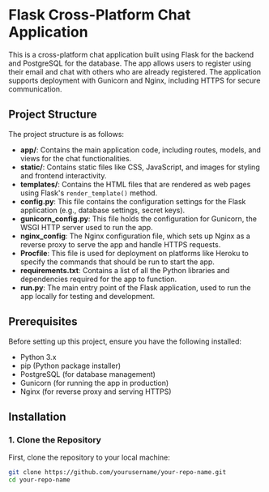 # Flask Cross-Platform Chat Application

This is a cross-platform chat application built using Flask for the backend and PostgreSQL for the database. The app allows users to register using their email and chat with others who are already registered. The application supports deployment with Gunicorn and Nginx, including HTTPS for secure communication.

## Project Structure

The project structure is as follows:

- **app/**: Contains the main application code, including routes, models, and views for the chat functionalities.
- **static/**: Contains static files like CSS, JavaScript, and images for styling and frontend interactivity.
- **templates/**: Contains the HTML files that are rendered as web pages using Flask's `render_template()` method.
- **config.py**: This file contains the configuration settings for the Flask application (e.g., database settings, secret keys).
- **gunicorn_config.py**: This file holds the configuration for Gunicorn, the WSGI HTTP server used to run the app.
- **nginx_config**: The Nginx configuration file, which sets up Nginx as a reverse proxy to serve the app and handle HTTPS requests.
- **Procfile**: This file is used for deployment on platforms like Heroku to specify the commands that should be run to start the app.
- **requirements.txt**: Contains a list of all the Python libraries and dependencies required for the app to function.
- **run.py**: The main entry point of the Flask application, used to run the app locally for testing and development.

## Prerequisites

Before setting up this project, ensure you have the following installed:

- Python 3.x
- pip (Python package installer)
- PostgreSQL (for database management)
- Gunicorn (for running the app in production)
- Nginx (for reverse proxy and serving HTTPS)

## Installation

### 1. Clone the Repository

First, clone the repository to your local machine:

```bash
git clone https://github.com/yourusername/your-repo-name.git
cd your-repo-name
